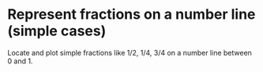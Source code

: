 # Represent fractions on a number line (simple cases)

Locate and plot simple fractions like 1/2, 1/4, 3/4 on a number line between 0 and 1.
